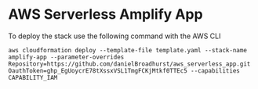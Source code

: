 # AWS Serverless Amplify App

To deploy the stack use the following command with the AWS CLI

```
aws cloudformation deploy --template-file template.yaml --stack-name amplify-app --parameter-overrides Repository=https://github.com/danielBroadhurst/aws_serverless_app.git OauthToken=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 --capabilities CAPABILITY_IAM
```